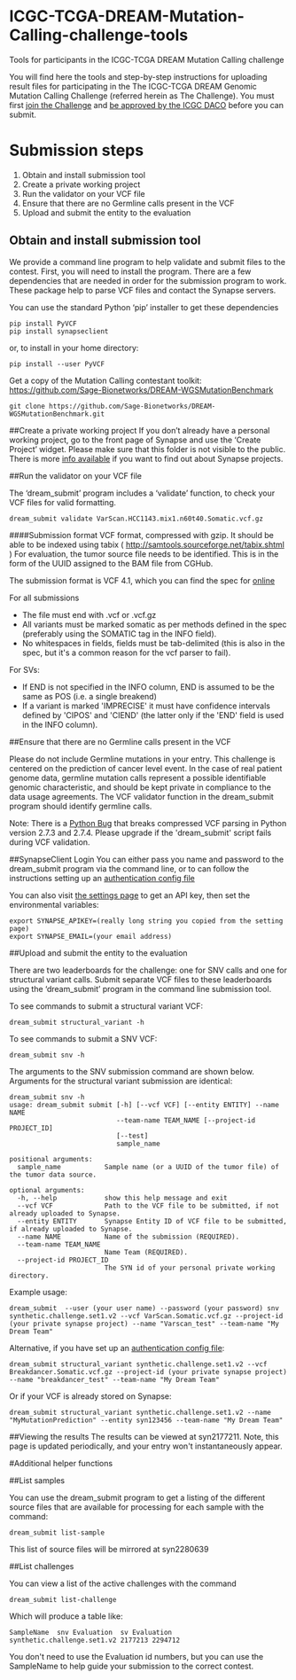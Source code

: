 ICGC-TCGA-DREAM-Mutation-Calling-challenge-tools
================================================

Tools for participants in the ICGC-TCGA DREAM Mutation Calling challenge

You will find here the tools and step-by-step instructions for uploading result files 
for participating in the The ICGC-TCGA DREAM Genomic Mutation Calling Challenge 
(referred herein as The Challenge). You must first 
[join the Challenge](https://www.synapse.org/#!Synapse:syn2298928/wiki/60977) and 
[be approved by the ICGC DACO](https://www.synapse.org/#!Synapse:syn2298928/wiki/60980) 
before you can submit.


# Submission steps

1. Obtain and install submission tool
2. Create a private working project
3. Run the validator on your VCF file
4. Ensure that there are no Germline calls present in the VCF
5. Upload and submit the entity to the evaluation


## Obtain and install submission tool
We provide a command line program to help validate and submit files to the contest.
First, you will need to install the program.
There are a few dependencies that are needed in order for the submission program to work. 
These package help to parse VCF files and contact the Synapse servers.

You can use the standard Python ‘pip’ installer to get these dependencies
```
pip install PyVCF
pip install synapseclient
```

or, to install in your home directory:
```
pip install --user PyVCF
```

Get a copy of the Mutation Calling contestant toolkit: 
https://github.com/Sage-Bionetworks/DREAM-WGSMutationBenchmark 


```
git clone https://github.com/Sage-Bionetworks/DREAM-WGSMutationBenchmark.git
```


##Create a private working project
If you don’t already have a personal working project, go to the front page of Synapse and 
use the ‘Create Project’ widget. Please make sure that this folder is not visible to the 
public. There is more [info available](https://www.synapse.org/#!ProjectsHome:0) if you 
want to find out about Synapse projects.


##Run the validator on your VCF file


The ‘dream_submit’ program includes a ‘validate’ function, to check your VCF files for 
valid formatting.

```
dream_submit validate VarScan.HCC1143.mix1.n60t40.Somatic.vcf.gz 
```


####Submission format
VCF format, compressed with gzip. It should be able to be indexed using tabix 
( http://samtools.sourceforge.net/tabix.shtml )
For evaluation, the tumor source file needs to be identified. This is in the form of 
the UUID assigned to the BAM file from CGHub. 

The submission format is VCF 4.1, which you can find the spec for 
[online](http://www.1000genomes.org/wiki/Analysis/Variant%20Call%20Format/vcf-variant-call-format-version-41)

For all submissions
* The file must end with .vcf or .vcf.gz
* All variants must be marked somatic as per methods defined in the spec (preferably using the SOMATIC tag in the INFO field).
* No whitespaces in fields, fields must be tab-delimited (this is also in the spec, but 
it's a common reason for the vcf parser to fail).


For SVs:

* If END is not specified in the INFO column, END is assumed to be the same as POS
(i.e. a single breakend)
* If a variant is marked 'IMPRECISE' it must have confidence intervals defined by 
'CIPOS' and 'CIEND' (the latter only if the 'END' field is used in the INFO column).


##Ensure that there are no Germline calls present in the VCF

Please do not include Germline mutations in your entry. This challenge is centered on 
the prediction of cancer level event. In the case of real patient genome data, germline
mutation calls represent a possible identifiable genomic characteristic, and should be 
kept private in compliance to the data usage agreements. 
The VCF validator function in the dream_submit program should identify germline calls. 

Note: There is a [Python Bug](http://bugs.python.org/issue17666) that breaks compressed 
VCF parsing in Python version 2.7.3 and 2.7.4. Please upgrade if the 'dream_submit' 
script fails during VCF validation.

##SynapseClient Login
You can either pass you name and password to the dream_submit program via the command 
line, or to can follow the instructions setting up an 
[authentication config file](https://www.synapse.org/#!Synapse:syn1768504/wiki/56068)

You can also visit [the settings page](https://www.synapse.org/#!Settings:0) to get an API 
key, then set the environmental variables:

```
export SYNAPSE_APIKEY=(really long string you copied from the setting page)
export SYNAPSE_EMAIL=(your email address)
```


##Upload and submit the entity to the evaluation

There are two leaderboards for the challenge: one for SNV calls and one for structural 
variant calls. Submit separate VCF files to these leaderboards using the ‘dream_submit’ 
program in the command line submission tool.

To see commands to submit a structural variant VCF:
```
dream_submit structural_variant -h
```
To see commands to submit a SNV VCF:
```
dream_submit snv -h
```
The arguments to the SNV submission command are shown below. Arguments for the structural 
variant submission are identical:

```
dream_submit snv -h
usage: dream_submit submit [-h] [--vcf VCF] [--entity ENTITY] --name NAME
                           --team-name TEAM_NAME [--project-id PROJECT_ID]
                           [--test]
                           sample_name

positional arguments:
  sample_name           Sample name (or a UUID of the tumor file) of the tumor data source.

optional arguments:
  -h, --help            show this help message and exit
  --vcf VCF             Path to the VCF file to be submitted, if not already uploaded to Synapse.
  --entity ENTITY       Synapse Entity ID of VCF file to be submitted, if already uploaded to Synapse.
  --name NAME           Name of the submission (REQUIRED).
  --team-name TEAM_NAME
                        Name Team (REQUIRED).
  --project-id PROJECT_ID
                        The SYN id of your personal private working directory.
```


Example usage:
```
dream_submit  --user (your user name) --password (your password) snv synthetic.challenge.set1.v2 --vcf VarScan.Somatic.vcf.gz --project-id (your private synapse project) --name "Varscan_test" --team-name "My Dream Team"
```

Alternative, if you have set up an [authentication config file](https://www.synapse.org/#!Synapse:syn1768504/wiki/56068):
```
dream_submit structural_variant synthetic.challenge.set1.v2 --vcf Breakdancer.Somatic.vcf.gz --project-id (your private synapse project) --name "breakdancer_test" --team-name "My Dream Team"
```

Or if your VCF is already stored on Synapse:
```
dream_submit structural_variant synthetic.challenge.set1.v2 --name "MyMutationPrediction" --entity syn123456 --team-name "My Dream Team" 
```



##Viewing the results
The results can be viewed at syn2177211. Note, this page is updated periodically, and your 
entry won't instantaneously appear.


#Additional helper functions

##List samples

You can use the dream_submit program to get a listing of the different source files that are 
available for processing for each sample with the command:

```
dream_submit list-sample
```

This list of source files will be mirrored at syn2280639


##List challenges

You can view a list of the active challenges with the command

```
dream_submit list-challenge
```

Which will produce a table like:

```
SampleName	snv Evaluation	sv Evaluation
synthetic.challenge.set1.v2	2177213	2294712
```

You don't need to use the Evaluation id numbers, but you can use the SampleName to help 
guide your submission to the correct contest.

